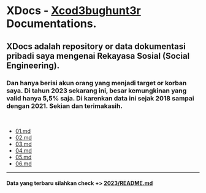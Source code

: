 # XDocs - [Xcod3bughunt3r](https://github.com/Xcod3bughunt3r) Documentations.
## XDocs adalah repository or data dokumentasi pribadi saya mengenai Rekayasa Sosial (Social Engineering).
### Dan hanya berisi akun orang yang menjadi target or korban saya. Di tahun 2023 sekarang ini, besar kemungkinan yang valid hanya 5,5% saja. Di karenkan data ini sejak 2018 sampai dengan 2021. Sekian dan terimakasih.

<br>

* [01.md](01.md)
* [02.md](02.md)
* [03.md](03.md)
* [04.md](04.md)
* [05.md](05.md)
* [06.md](06.md)

<hr>

#### Data yang terbaru silahkan check +> [2023/README.md](2023/README.md)

<br>
